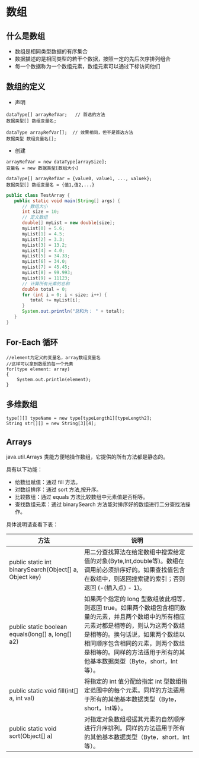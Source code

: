 # 数组

## 什么是数组

* 数组是相同类型数据的有序集合
* 数据描述的是相同类型的若干个数据，按照一定的先后次序排列组合
* 每一个数据称为一个数组元素，数组元素可以通过下标访问他们

## 数组的定义

* 声明

```
dataType[] arrayRefVar;   // 首选的方法
数据类型[] 数组变量名;

dataType arrayRefVar[];  // 效果相同，但不是首选方法
数据类型 数组变量名[];
```

* 创建

```
arrayRefVar = new dataType[arraySize];
变量名 = new 数据类型[数组大小]

dataType[] arrayRefVar = {value0, value1, ..., valuek};
数据类型[] 数组变量名 = {值1,值2,...}
```

```java
public class TestArray {
   public static void main(String[] args) {
      // 数组大小
      int size = 10;
      // 定义数组
      double[] myList = new double[size];
      myList[0] = 5.6;
      myList[1] = 4.5;
      myList[2] = 3.3;
      myList[3] = 13.2;
      myList[4] = 4.0;
      myList[5] = 34.33;
      myList[6] = 34.0;
      myList[7] = 45.45;
      myList[8] = 99.993;
      myList[9] = 11123;
      // 计算所有元素的总和
      double total = 0;
      for (int i = 0; i < size; i++) {
         total += myList[i];
      }
      System.out.println("总和为： " + total);
   }
}
```

## For-Each 循环

```
//element为定义的变量名，array数组变量名
//这样可以拿到数组的每一个元素
for(type element: array)
{
    System.out.println(element);
}
```

## 多维数组

```
type[][] typeName = new type[typeLength1][typeLength2];
String str[][] = new String[3][4];
```

## Arrays

java.util.Arrays 类能方便地操作数组，它提供的所有方法都是静态的。

具有以下功能：

* 给数组赋值：通过 fill 方法。
* 对数组排序：通过 sort 方法,按升序。
* 比较数组：通过 equals 方法比较数组中元素值是否相等。
* 查找数组元素：通过 binarySearch 方法能对排序好的数组进行二分查找法操作。

具体说明请查看下表：

|方法|说明|
|-|-|
|public static int binarySearch(Object[] a, Object key)|用二分查找算法在给定数组中搜索给定值的对象(Byte,Int,double等)。数组在调用前必须排序好的。如果查找值包含在数组中，则返回搜索键的索引；否则返回 (-(插入点) - 1)。|
|public static boolean equals(long[] a, long[] a2)|如果两个指定的 long 型数组彼此相等，则返回 true。如果两个数组包含相同数量的元素，并且两个数组中的所有相应元素对都是相等的，则认为这两个数组是相等的。换句话说，如果两个数组以相同顺序包含相同的元素，则两个数组是相等的。同样的方法适用于所有的其他基本数据类型（Byte，short，Int等）。|
|public static void fill(int[] a, int val)|将指定的 int 值分配给指定 int 型数组指定范围中的每个元素。同样的方法适用于所有的其他基本数据类型（Byte，short，Int等）。|
|public static void sort(Object[] a)|对指定对象数组根据其元素的自然顺序进行升序排列。同样的方法适用于所有的其他基本数据类型（Byte，short，Int等）。|


